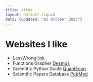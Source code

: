 ```yaml
---
title: sites
layout: default.liquid
data: {updated: "02 October 2023"}
---
```


# Websites I like

- LessWrong [link](https://www.lesswrong.com/)
- Functions Grapher [Desmos](https://www.desmos.com/)
- Scientific Python Guide [QuantEcon](https://python-programming.quantecon.org)
- Scientific Papers Database [PubMed](https://pubmed.ncbi.nlm.nih.gov/)

